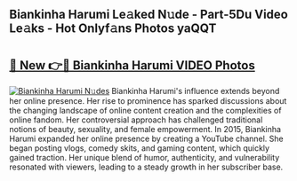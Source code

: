 ## Biankinha Harumi Le𝚊ked N𝚞de - Part-5Du Video Le𝚊ks - Hot Onlyf𝚊ns Photos yaQQT

# <h2><a href="http://ac24875.deff.icu/?id=Biankinha+Harumi">🔗 New 👉🔴 Biankinha Harumi VIDEO Photos</a></h2>

[![Biankinha Harumi N𝚞des](https://i.imgur.com/rIISA9y.gif)](http://ac24875.deff.icu/?id=Biankinha+Harumi)
Biankinha Harumi's influence extends beyond her online presence. Her rise to prominence has sparked discussions about the changing landscape of online content creation and the complexities of online fandom. Her controversial approach has challenged traditional notions of beauty, sexuality, and female empowerment. In 2015, Biankinha Harumi expanded her online presence by creating a YouTube channel. She began posting vlogs, comedy skits, and gaming content, which quickly gained traction. Her unique blend of humor, authenticity, and vulnerability resonated with viewers, leading to a steady growth in her subscriber base.
